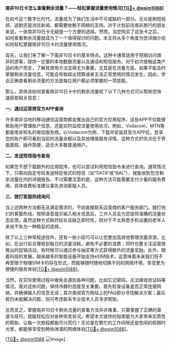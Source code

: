 **南非10日卡怎么查看剩余流量？——轻松掌握流量使用情况[[TG💪+ @esim1088](https://t.me/s/esim1088)]**

在如今这个数字化时代，流量成为了我们生活中不可或缺的一部分。无论是刷短视频、追剧还是浏览新闻，都需要依赖于网络的支持。对于计划前往南非旅行的朋友来说，一张南非10日卡无疑是一个方便的选择。然而，当您购买了这张卡之后，如何查看剩余流量就成为了一个值得探讨的问题。本文将从多个角度为您详细介绍如何轻松掌握南非10日卡的流量使用情况。

首先，让我们来了解一下南非10日卡的基本特点。这种卡通常适用于短期访问南非的游客，提供一定量的本地数据流量以及通话和短信服务。对于初次接触这类产品的用户而言，了解其使用方法显得尤为重要。尤其是在流量方面，如果不能及时掌握剩余流量信息，可能会导致超出预算或者无法正常使用的情况发生。因此，学会正确查看剩余流量的方法是每位用户都必须掌握的一项技能。

那么，具体该如何查看南非10日卡中的剩余流量呢？以下几种方式可以帮助您快速获取相关信息：

**一、通过运营商官方APP查询**

许多南非当地的移动通信运营商都会推出自己的官方应用程序，这些APP不仅能够帮助用户管理账户信息，还能实时监控流量使用状况。例如，Vodacom、MTN等都是南非知名的电信服务商。以Vodacom为例，下载并安装其官方APP后，登录您的账户即可看到当前的流量余额以及其他增值服务详情。这种方式的优点在于界面直观、操作简便，适合大多数普通用户。

**二、发送短信指令查询**

如果您不想下载额外的应用程序，也可以尝试利用短信指令来进行查询。通常情况下，只需向指定号码发送特定格式的短信（如“DATA”或“BAL”），就能收到包含剩余流量在内的详细报告。不过需要注意的是，这种方法可能需要支付少量的服务费用，具体收费标准建议事先咨询客服人员。

**三、拨打客服热线询问**

当上述两种方法都无法满足需求时，不妨直接联系运营商的客户服务部门。拨打他们的客服热线，按照语音提示输入相关信息后，工作人员会为您提供准确的流量状态反馈。虽然这种方式耗时较长且缺乏即时性，但对于不太熟悉手机设置的老年人来说不失为一种稳妥的选择。

除了以上三种常规途径外，还有一些小技巧可以让您更加高效地管理流量资源。比如，在出行前合理规划每日的流量消耗，避免不必要的浪费；同时也要关注运营商推出的促销活动，有时候可以通过参与抽奖等方式获得额外的流量奖励。此外，随着科技的发展，越来越多的智能设备开始支持eSIM技术，这意味着未来我们将不再受限于物理SIM卡的存在形式，而能够随时随地切换不同的网络环境，享受更为便捷的服务体验[[TG💪+ @esim1088](https://t.me/s/esim1088)]。

当然，在实际使用过程中难免会遇到各种问题，比如忘记密码、无法接收验证码等情况。面对这些问题，保持冷静的态度至关重要。首先检查设备是否正常连接网络，并确保输入的信息无误；其次查阅官方网站上的FAQ部分寻找解决方案；最后若仍未能解决问题，则可考虑联系专业技术人员寻求帮助。

总而言之，掌握南非10日卡剩余流量的查看方法并非难事，只要掌握了正确的渠道与技巧，就能轻松应对各种突发状况。希望本文提供的指南能为大家带来实质性的帮助，让每一次旅程都能尽兴而归！无论是在繁忙的工作间隙还是悠闲的假期时光里，都能够享受到畅快淋漓的网络体验[[TG💪+ @esim1088](https://t.me/s/esim1088)]。

[[TG💪+ @esim1088](https://t.me/s/esim1088) ![Image](https://i.postimg.cc/4NQfJmqS/Snipaste-2025-05-13-00-14-12.png)]